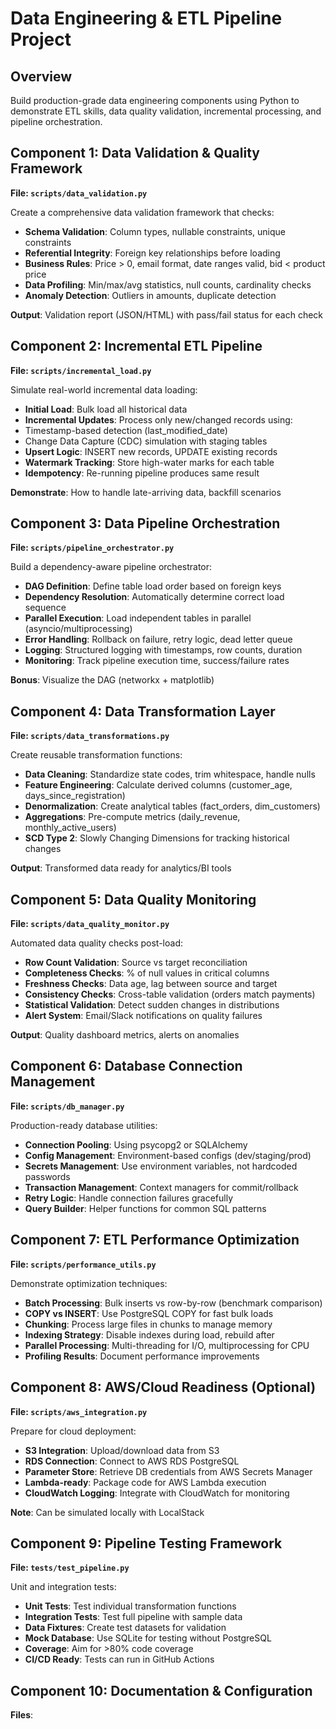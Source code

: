 # Data Engineering & ETL Pipeline Project

## Overview

Build production-grade data engineering components using Python to demonstrate ETL skills, data quality validation, incremental processing, and pipeline orchestration.

## Component 1: Data Validation & Quality Framework

**File: `scripts/data_validation.py`**

Create a comprehensive data validation framework that checks:

- **Schema Validation**: Column types, nullable constraints, unique constraints
- **Referential Integrity**: Foreign key relationships before loading
- **Business Rules**: Price > 0, email format, date ranges valid, bid < product price
- **Data Profiling**: Min/max/avg statistics, null counts, cardinality checks
- **Anomaly Detection**: Outliers in amounts, duplicate detection

**Output**: Validation report (JSON/HTML) with pass/fail status for each check

## Component 2: Incremental ETL Pipeline

**File: `scripts/incremental_load.py`**

Simulate real-world incremental data loading:

- **Initial Load**: Bulk load all historical data
- **Incremental Updates**: Process only new/changed records using:
- Timestamp-based detection (last_modified_date)
- Change Data Capture (CDC) simulation with staging tables
- **Upsert Logic**: INSERT new records, UPDATE existing records
- **Watermark Tracking**: Store high-water marks for each table
- **Idempotency**: Re-running pipeline produces same result

**Demonstrate**: How to handle late-arriving data, backfill scenarios

## Component 3: Data Pipeline Orchestration

**File: `scripts/pipeline_orchestrator.py`**

Build a dependency-aware pipeline orchestrator:

- **DAG Definition**: Define table load order based on foreign keys
- **Dependency Resolution**: Automatically determine correct load sequence
- **Parallel Execution**: Load independent tables in parallel (asyncio/multiprocessing)
- **Error Handling**: Rollback on failure, retry logic, dead letter queue
- **Logging**: Structured logging with timestamps, row counts, duration
- **Monitoring**: Track pipeline execution time, success/failure rates

**Bonus**: Visualize the DAG (networkx + matplotlib)

## Component 4: Data Transformation Layer

**File: `scripts/data_transformations.py`**

Create reusable transformation functions:

- **Data Cleaning**: Standardize state codes, trim whitespace, handle nulls
- **Feature Engineering**: Calculate derived columns (customer_age, days_since_registration)
- **Denormalization**: Create analytical tables (fact_orders, dim_customers)
- **Aggregations**: Pre-compute metrics (daily_revenue, monthly_active_users)
- **SCD Type 2**: Slowly Changing Dimensions for tracking historical changes

**Output**: Transformed data ready for analytics/BI tools

## Component 5: Data Quality Monitoring

**File: `scripts/data_quality_monitor.py`**

Automated data quality checks post-load:

- **Row Count Validation**: Source vs target reconciliation
- **Completeness Checks**: % of null values in critical columns
- **Freshness Checks**: Data age, lag between source and target
- **Consistency Checks**: Cross-table validation (orders match payments)
- **Statistical Validation**: Detect sudden changes in distributions
- **Alert System**: Email/Slack notifications on quality failures

**Output**: Quality dashboard metrics, alerts on anomalies

## Component 6: Database Connection Management

**File: `scripts/db_manager.py`**

Production-ready database utilities:

- **Connection Pooling**: Using psycopg2 or SQLAlchemy
- **Config Management**: Environment-based configs (dev/staging/prod)
- **Secrets Management**: Use environment variables, not hardcoded passwords
- **Transaction Management**: Context managers for commit/rollback
- **Retry Logic**: Handle connection failures gracefully
- **Query Builder**: Helper functions for common SQL patterns

## Component 7: ETL Performance Optimization

**File: `scripts/performance_utils.py`**

Demonstrate optimization techniques:

- **Batch Processing**: Bulk inserts vs row-by-row (benchmark comparison)
- **COPY vs INSERT**: Use PostgreSQL COPY for fast bulk loads
- **Chunking**: Process large files in chunks to manage memory
- **Indexing Strategy**: Disable indexes during load, rebuild after
- **Parallel Processing**: Multi-threading for I/O, multiprocessing for CPU
- **Profiling Results**: Document performance improvements

## Component 8: AWS/Cloud Readiness (Optional)

**File: `scripts/aws_integration.py`**

Prepare for cloud deployment:

- **S3 Integration**: Upload/download data from S3
- **RDS Connection**: Connect to AWS RDS PostgreSQL
- **Parameter Store**: Retrieve DB credentials from AWS Secrets Manager
- **Lambda-ready**: Package code for AWS Lambda execution
- **CloudWatch Logging**: Integrate with CloudWatch for monitoring

**Note**: Can be simulated locally with LocalStack

## Component 9: Pipeline Testing Framework

**File: `tests/test_pipeline.py`**

Unit and integration tests:

- **Unit Tests**: Test individual transformation functions
- **Integration Tests**: Test full pipeline with sample data
- **Data Fixtures**: Create test datasets for validation
- **Mock Database**: Use SQLite for testing without PostgreSQL
- **Coverage**: Aim for >80% code coverage
- **CI/CD Ready**: Tests can run in GitHub Actions

## Component 10: Documentation & Configuration

**Files**: